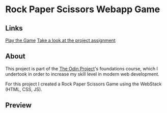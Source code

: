 # Rock Paper Scissors Webapp Game

## Links
<a href="" target="_blank" rel="noopener noreferrer">Play the Game</a>
<a href="https://www.theodinproject.com/lessons/foundations-rock-paper-scissors" target="_blank" rel="noopener noreferrer">Take a look at the project assignment</a>

## About
This project is part of the <a href="https://www.theodinproject.com" target="_blank" rel="noopener noreferrer">The Odin Project</a>'s foundations course, which I undertook in order to increase my skill level in modern web development.

For this project I created a Rock Paper Scissors Game using the WebStack (HTML, CSS, JS).

## Preview